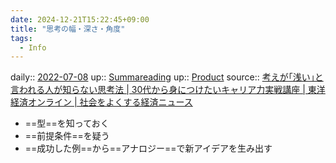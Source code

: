 ```yaml
---
date: 2024-12-21T15:22:45+09:00
title: "思考の幅・深さ・角度"
tags:
  - Info
---
```


daily:: [2022-07-08](Daily_Note/2022-07-08.md)
up:: [Summareading](../Bar/Summareading.md)
up:: [Product](../Bar/Product.md)
source:: [考えが｢浅い｣と言われる人が知らない思考法 | 30代から身につけたいキャリア力実戦講座 | 東洋経済オンライン | 社会をよくする経済ニュース](https://toyokeizai.net/articles/-/164727)

- ==型==を知っておく
- ==前提条件==を疑う
- ==成功した例==から==アナロジー==で新アイデアを生み出す
<!--SR:!2022-07-29,17,290!2022-08-03,21,290!2022-08-18,9,270!2022-11-22,105,310-->